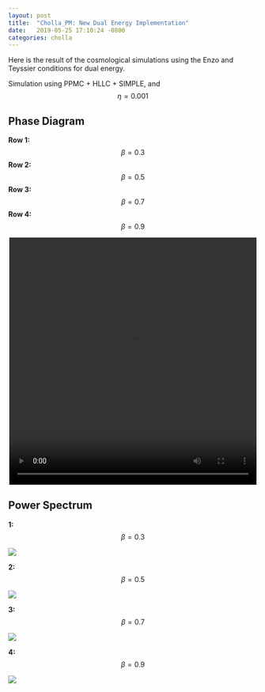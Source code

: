 ```yaml
---
layout: post
title:  "Cholla_PM: New Dual Energy Implementation"
date:   2019-05-25 17:10:24 -0800
categories: cholla
---
```


Here is the result of the cosmological simulations using the Enzo and Teyssier conditions for dual energy.

Simulation using PPMC + HLLC + SIMPLE, and $$\eta=0.001$$


## Phase Diagram

**Row 1:** $$\beta = 0.3$$
**Row 2:** $$\beta = 0.5$$
**Row 3:** $$\beta = 0.7$$
**Row 4:** $$\beta = 0.9$$

<div style="text-align: center">
<video src="{{ site.url }}assets/videos/phase_DE_beta_simple.mp4" width="500" height="500" controls preload> </video>
</div>

## Power Spectrum

**1:** $$\beta = 0.3$$ 

 <img src="{{ site.url }}assets/images/ps_256_cooling_uv_PPMC_HLLC_SIMPLE_eta001_beta3.png">

**2:** $$\beta = 0.5$$ 

 <img src="{{ site.url }}assets/images/ps_256_cooling_uv_PPMC_HLLC_SIMPLE_eta001_beta5.png">

**3:** $$\beta = 0.7$$ 

 <img src="{{ site.url }}assets/images/ps_256_cooling_uv_PPMC_HLLC_SIMPLE_eta001_beta7.png">

**4:** $$\beta = 0.9$$ 

 <img src="{{ site.url }}assets/images/ps_256_cooling_uv_PPMC_HLLC_SIMPLE_eta001_beta9.png">

